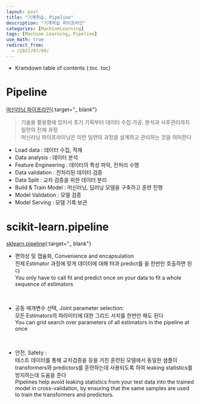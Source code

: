 ```yaml
---
layout: post
title: "기계학습, Pipeline"
description: "기계학습 파이프라인"
categories: [MachineLearning]
tags: [Machine Learning, Pipeline]
use_math: true
redirect_from:
  - /2021/07/09/
---
```


* Kramdown table of contents
{:toc .toc}         


# Pipeline

[머신러닝 파이프라인](http://blog.skby.net/%EB%A8%B8%EC%8B%A0%EB%9F%AC%EB%8B%9D-%ED%8C%8C%EC%9D%B4%ED%94%84%EB%9D%BC%EC%9D%B8-machine-learning-pipeline/){:target="_ blank"}

> 기술을 활용함에 있어서 초기 기획부터 데이터 수집·가공, 분석과 사후관리까지 일련의 전체 과정        
> 머신러닝 파이프라이닝은 이런 일련의 과정을 설계하고 관리하는 것을 의미한다
 
- Load data : 데이터 수집, 적재          
- Data analysis : 데이터 분석            
- Feature Engineering : 데이터의 특성 파악, 전처리 수행          
- Data validation : 전처리된 데이터 검증          
- Data Split : 교차 검증을 위한 데이터 분리         
- Build & Train Model : 머신러닝, 딥러닝 모델을 구축하고 훈련 진행          
- Model Validation : 모델 검증       
- Model Serving : 모델 기록·보관        


# scikit-learn.pipeline

[sklearn.pipeline](https://scikit-learn.org/stable/modules/compose.html#pipeline){:target="_ blank"}

- 편의성 및 캡슐화, Convenience and encapsulation    
전체 Estimator 과정에 맞게 데이터에 대해 fit과 predict를 을 한번만 호출하면 된다         
You only have to call fit and predict once on your data to fit a whole sequence of estimators        
<br/>

- 공동 매개변수 선택, Joint parameter selection:         
모든 Estimators의 파라미터에 대한 그리드 서치를 한번만 해도 된다            
You can grid search over parameters of all estimators in the pipeline at once         
<br/>

- 안전, Safety :      
테스트 데이터를 통해 교차검증을 등을 거친 훈련된 모델에서 동일한 샘플이     
transformers와 predictors를 훈련하는데 사용되도록 하여 leaking statistics를 방지하는데 도움을 준다      
Pipelines help avoid leaking statistics from your test data into the trained model in cross-validation, 
by ensuring that the same samples are used to train the transformers and predictors.
